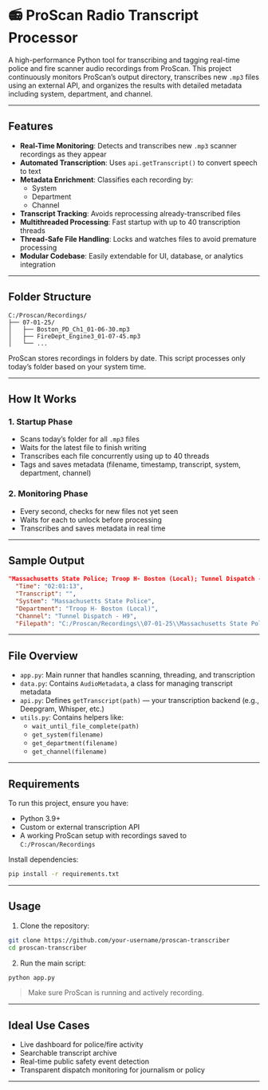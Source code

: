 # 📻 ProScan Radio Transcript Processor

A high-performance Python tool for transcribing and tagging real-time police and fire scanner audio recordings from ProScan. This project continuously monitors ProScan’s output directory, transcribes new `.mp3` files using an external API, and organizes the results with detailed metadata including system, department, and channel.

---

##  Features

- **Real-Time Monitoring**: Detects and transcribes new `.mp3` scanner recordings as they appear  
- **Automated Transcription**: Uses `api.getTranscript()` to convert speech to text  
- **Metadata Enrichment**: Classifies each recording by:  
  - System  
  - Department  
  - Channel  
- **Transcript Tracking**: Avoids reprocessing already-transcribed files  
- **Multithreaded Processing**: Fast startup with up to 40 transcription threads  
- **Thread-Safe File Handling**: Locks and watches files to avoid premature processing  
- **Modular Codebase**: Easily extendable for UI, database, or analytics integration  

---

##  Folder Structure

```
C:/Proscan/Recordings/
├── 07-01-25/
│   ├── Boston_PD_Ch1_01-06-30.mp3
│   ├── FireDept_Engine3_01-07-45.mp3
│   └── ...
```

ProScan stores recordings in folders by date. This script processes only today’s folder based on your system time.

---

##  How It Works

### 1. Startup Phase

- Scans today’s folder for all `.mp3` files  
- Waits for the latest file to finish writing  
- Transcribes each file concurrently using up to 40 threads  
- Tags and saves metadata (filename, timestamp, transcript, system, department, channel)  

### 2. Monitoring Phase

- Every second, checks for new files not yet seen  
- Waits for each to unlock before processing  
- Transcribes and saves metadata in real time  

---

##  Sample Output

```json
"Massachusetts State Police; Troop H- Boston (Local); Tunnel Dispatch - H9; #28.mp3": {
  "Time": "02:01:13",
  "Transcript": "",
  "System": "Massachusetts State Police",
  "Department": "Troop H- Boston (Local)",
  "Channel": "Tunnel Dispatch - H9",
  "Filepath": "C:/Proscan/Recordings\\07-01-25\\Massachusetts State Police\\Massachusetts State Police; Troop H- Boston (Local); Tunnel Dispatch - H9; #28.mp3"
```

---

##  File Overview

- `app.py`: Main runner that handles scanning, threading, and transcription  
- `data.py`: Contains `AudioMetadata`, a class for managing transcript metadata  
- `api.py`: Defines `getTranscript(path)` — your transcription backend (e.g., Deepgram, Whisper, etc.)  
- `utils.py`: Contains helpers like:
  - `wait_until_file_complete(path)`
  - `get_system(filename)`
  - `get_department(filename)`
  - `get_channel(filename)`

---

##  Requirements

To run this project, ensure you have:

- Python 3.9+
- Custom or external transcription API
- A working ProScan setup with recordings saved to `C:/Proscan/Recordings`

Install dependencies:

```bash
pip install -r requirements.txt
```

---

##  Usage

1. Clone the repository:

```bash
git clone https://github.com/your-username/proscan-transcriber
cd proscan-transcriber
```

2. Run the main script:

```bash
python app.py
```

>  Make sure ProScan is running and actively recording.

---

##  Ideal Use Cases

- Live dashboard for police/fire activity  
- Searchable transcript archive  
- Real-time public safety event detection  
- Transparent dispatch monitoring for journalism or policy  

---

